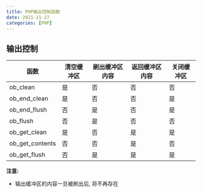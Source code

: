 ```yaml
---
title: PHP输出控制函数
date: 2021-11-27
categories: [PHP]
---
```


## 输出控制

|函数|清空缓冲区|刷出缓冲区内容|返回缓冲区内容|关闭缓冲区|
|-|-|-|-|-|
|ob_clean|是|否|否|否|
|ob_end_clean|是|否|否|是|
|ob_end_flush|否|是|否|是|
|ob_flush|否|是|否|否|
|ob_get_clean|是|否|是|是|
|ob_get_contents|否|否|是|否|
|ob_get_flush|否|是|是|是|

**注意:**

- 输出缓冲区的内容一旦被刷出后, 将不再存在